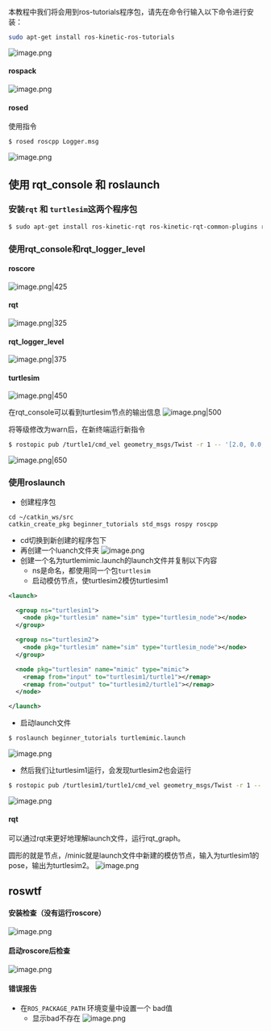 
本教程中我们将会用到ros-tutorials程序包，请先在命令行输入以下命令进行安装：
```bash
sudo apt-get install ros-kinetic-ros-tutorials
```
![image.png](https://cdn.jsdelivr.net/gh/Thomas333333/MyPostImage/Images/20230912143247.png)

#### rospack
![image.png](https://cdn.jsdelivr.net/gh/Thomas333333/MyPostImage/Images/20230912143803.png)

#### rosed 
使用指令
```bash
$ rosed roscpp Logger.msg
```
![image.png](https://cdn.jsdelivr.net/gh/Thomas333333/MyPostImage/Images/20230912151759.png)

## 使用 rqt_console 和 roslaunch
### 安装`rqt` 和 `turtlesim`这两个程序包
```bash
$ sudo apt-get install ros-kinetic-rqt ros-kinetic-rqt-common-plugins ros-kinetic-turtlesim
```
 
### 使用rqt_console和rqt_logger_level

#### roscore
![image.png|425](https://cdn.jsdelivr.net/gh/Thomas333333/MyPostImage/Images/20230912152027.png)

#### rqt
![image.png|325](https://cdn.jsdelivr.net/gh/Thomas333333/MyPostImage/Images/20230912152121.png)

#### rqt_logger_level
![image.png|375](https://cdn.jsdelivr.net/gh/Thomas333333/MyPostImage/Images/20230912152155.png)

#### turtlesim
![image.png|450](https://cdn.jsdelivr.net/gh/Thomas333333/MyPostImage/Images/20230912152320.png)


在rqt_console可以看到turtlesim节点的输出信息
![image.png|500](https://cdn.jsdelivr.net/gh/Thomas333333/MyPostImage/Images/20230912152454.png)

将等级修改为warn后，在新终端运行新指令
```bash
$ rostopic pub /turtle1/cmd_vel geometry_msgs/Twist -r 1 -- '[2.0, 0.0, 0.0]' '[0.0, 0.0, 0.0]'
```

![image.png|650](https://cdn.jsdelivr.net/gh/Thomas333333/MyPostImage/Images/20230912152814.png)

###  使用roslaunch

+ 创建程序包
```
cd ~/catkin_ws/src
catkin_create_pkg beginner_tutorials std_msgs rospy roscpp
```
+ cd切换到新创建的程序包下
+ 再创建一个luanch文件夹
![image.png](https://cdn.jsdelivr.net/gh/Thomas333333/MyPostImage/Images/20230912153226.png)
+ 创建一个名为turtlemimic.launch的launch文件并复制以下内容
	+ ns是命名，都使用同一个包`turtlesim`
	+ 启动模仿节点，使turtlesim2模仿turtlesim1
```xml
<launch>

  <group ns="turtlesim1">
    <node pkg="turtlesim" name="sim" type="turtlesim_node"></node>
  </group>

  <group ns="turtlesim2">
    <node pkg="turtlesim" name="sim" type="turtlesim_node"></node>
  </group>

  <node pkg="turtlesim" name="mimic" type="mimic">
    <remap from="input" to="turtlesim1/turtle1"></remap>
    <remap from="output" to="turtlesim2/turtle1"></remap>
  </node>

</launch>
```
+  启动launch文件
```bash
$ roslaunch beginner_tutorials turtlemimic.launch
```
![image.png](https://cdn.jsdelivr.net/gh/Thomas333333/MyPostImage/Images/20230912154136.png)
+ 然后我们让turtlesim1运行，会发现turtlesim2也会运行
```bash
$ rostopic pub /turtlesim1/turtle1/cmd_vel geometry_msgs/Twist -r 1 -- '[2.0, 0.0, 0.0]' '[0.0, 0.0, -1.8]'
```
![image.png](https://cdn.jsdelivr.net/gh/Thomas333333/MyPostImage/Images/20230912154317.png)

#### rqt

可以通过rqt来更好地理解launch文件，运行rqt_graph。

圆形的就是节点，/minic就是launch文件中新建的模仿节点，输入为turtlesim1的pose，输出为turtlesim2。
![image.png](https://cdn.jsdelivr.net/gh/Thomas333333/MyPostImage/Images/20230912154604.png)

## roswtf
#### 安装检查（没有运行roscore）
![image.png](https://cdn.jsdelivr.net/gh/Thomas333333/MyPostImage/Images/20230912155050.png)
#### 启动roscore后检查
![image.png](https://cdn.jsdelivr.net/gh/Thomas333333/MyPostImage/Images/20230912155209.png)
#### 错误报告
+ 在`ROS_PACKAGE_PATH` 环境变量中设置一个 bad值
	+ 显示bad不存在
![image.png](https://cdn.jsdelivr.net/gh/Thomas333333/MyPostImage/Images/20230912155406.png)



